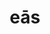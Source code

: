 ---
title: eās
meaning: them (accusative)
ch: five
pos: pronoun
abbgender: f.
abbgender2: fem.
gender: feminine
mt: yes
mt5thru7: yes
---